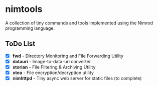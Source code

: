 # nimtools

A collection of tiny commands and tools implemented using the Nimrod programming language.

## ToDo List

- [x] **fwd** - Directory Monitoring and File Forwarding Utility
- [x] **datauri** - Image-to-data-uri converter
- [x] **storian** - File Filtering & Archiving Utility
- [x] **xtea** - File encryption/decryption utility
- [x] **nimhttpd** - Tiny async web server for static files (to complete)

